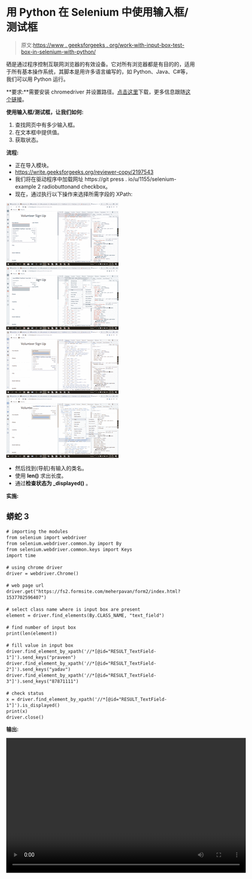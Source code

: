 # 用 Python 在 Selenium 中使用输入框/测试框

> 原文:[https://www . geeksforgeeks . org/work-with-input-box-test-box-in-selenium-with-python/](https://www.geeksforgeeks.org/working-with-input-box-test-box-in-selenium-with-python/)

硒是通过程序控制互联网浏览器的有效设备。它对所有浏览器都是有目的的，适用于所有基本操作系统，其脚本是用许多语言编写的，如 Python、Java、C#等，我们可以用 Python 运行。

**要求:**需要安装 chromedriver 并设置路径。[点击这里](https://sites.google.com/a/chromium.org/chromedriver/downloads)下载，更多信息跟随[这个链接](https://www.geeksforgeeks.org/browser-automation-using-selenium/)。

**使用输入框/测试框，让我们如何:**

1.  查找网页中有多少输入框。
2.  在文本框中提供值。
3.  获取状态。

**流程:**

*   正在导入模块。
*   https://write.geeksforgeeks.org/reviewer-copy/2197543
*   我们将在驱动程序中加载网址 https://git press . io/u/1155/selenium-example 2 radiobuttonand checkbox。
*   现在，通过执行以下操作来选择所需字段的 XPath:

![](img/18e50f23e0261b0521a03b81cb7210ee.png) ![](img/cbb3ab2afbc5aa4acae49ce503d9149f.png) ![](img/8da10407a6ab71d12ef45d4da8fc74d8.png) ![](img/b6cbf980b715e83d98e0db2345304546.png)

*   然后找到(导航)有输入的类名。
*   使用 **len()** 求出长度。
*   通过**检查状态为 _displayed()** 。

**实施:**

## 蟒蛇 3

```
# importing the modules
from selenium import webdriver
from selenium.webdriver.common.by import By
from selenium.webdriver.common.keys import Keys
import time

# using chrome driver
driver = webdriver.Chrome()

# web page url
driver.get("https://fs2.formsite.com/meherpavan/form2/index.html?1537702596407")

# select class name where is input box are present
element = driver.find_elements(By.CLASS_NAME, "text_field")

# find number of input box 
print(len(element))

# fill value in input box
driver.find_element_by_xpath('//*[@id="RESULT_TextField-1"]').send_keys("praveen")
driver.find_element_by_xpath('//*[@id="RESULT_TextField-2"]').send_keys("yadav")
driver.find_element_by_xpath('//*[@id="RESULT_TextField-3"]').send_keys("87871111")

# check status
x = driver.find_element_by_xpath('//*[@id="RESULT_TextField-1"]').is_displayed()
print(x)
driver.close()
```

**输出:**

<video class="wp-video-shortcode" id="video-491148-1" width="640" height="360" preload="metadata" controls=""><source type="video/mp4" src="https://media.geeksforgeeks.org/wp-content/uploads/20200923224051/form-fill.mp4?_=1">[https://media.geeksforgeeks.org/wp-content/uploads/20200923224051/form-fill.mp4](https://media.geeksforgeeks.org/wp-content/uploads/20200923224051/form-fill.mp4)</video>